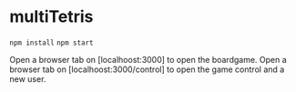 # multiTetris

`npm install`
`npm start`

Open a browser tab on [localhoost:3000] to open the boardgame.
Open a browser tab on [localhoost:3000/control] to open the game control and a new user.
